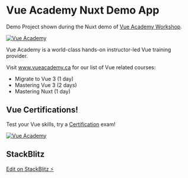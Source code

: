 # Vue Academy Nuxt Demo App

Demo Project shown during the Nuxt demo of <a href="https://vue.ac" target="_blank">Vue Academy Workshop</a>.

[![Vue Academy](https://www.vueacademy.ca/images/classroom.jpeg 'Vue Academy')](https://www.vueacademy.ca)

Vue Academy is a world-class hands-on instructor-led Vue training provider.

Visit www.vueacademy.ca for our list of Vue related courses:

- Migrate to Vue 3 (1 day)
- Mastering Vue 3 (2 days)
- Mastering Nuxt (1 day)

## Vue Certifications!

Test your Vue skills, try a <a href="https://www.vueacademy.ca/certification" target="_blank">Certification</a> exam!

[![Vue Academy](https://www.vueacademy.ca/images/certification-badge.png 'Vue Certifications')](https://www.vueacademy.ca/certification)

## StackBlitz

[Edit on StackBlitz ⚡️](https://stackblitz.com/edit/nuxt-starter-undkcm)
